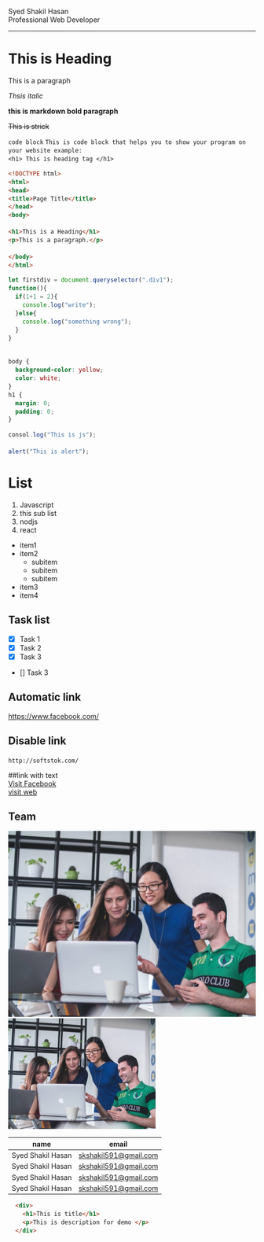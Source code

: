 <!-- Markdown Tutorial -->

<!-- for creating new line use 2 space or <br> tag  -->
Syed Shakil Hasan  
Professional Web Developer

<!-- to create a horizontal roll use 3 dashed -->
---

<!-- to create a heading use hash tag 1 has that mins h1 -->
# This is Heading

<!-- to create a paragraph use p tag or underscore start and end  -->

<p>This is a paragraph</p>

_Thsis italic_

__this is markdown bold paragraph__

~~This is strick~~

`code block`
`This is code block that helps you to show your program on your website example: `  
`<h1> This is heading tag </h1>`
```html
<!DOCTYPE html>
<html>
<head>
<title>Page Title</title>
</head>
<body>

<h1>This is a Heading</h1>
<p>This is a paragraph.</p>

</body>
</html>
```

```javascript
let firstdiv = document.queryselector(".div1");
function(){
  if(1+1 = 2){
    console.log("write");
  }else{
    console.log("something wrong");
  }
}
 
```

```css
body {
  background-color: yellow;
  color: white;
}
h1 {
  margin: 0;
  padding: 0;
}
```

```javascript
consol.log("This is js");

alert("This is alert");
```

# List

1. Javascript
2. this sub list
3. nodjs
4. react

- item1
- item2
  - subitem
  - subitem
  - subitem
- item3
- item4

## Task list

- [x] Task 1
- [x] Task 2
- [x] Task 3
- [] Task 3

## Automatic link

https://www.facebook.com/

## Disable link

`http://softstok.com/`  

##link with text  
[Visit Facebook](https://www.facebook.com/)  
[visit web](http://softstok.com/)
## Team

![Team](./images/image1.jpg)
<img src="./images/image1.jpg" title="Our Team" width="300px">

|name|email|
|----|----|
|Syed Shakil Hasan|skshakil591@gmail.com|
|Syed Shakil Hasan|skshakil591@gmail.com|
|Syed Shakil Hasan|skshakil591@gmail.com|
|Syed Shakil Hasan|skshakil591@gmail.com|
```html
  <div>
    <h1>This is title</h1>
    <p>This is description for demo </p>
  </div>
```
